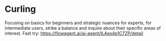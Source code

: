 # Curling
Focusing on basics for beginners and strategic nuances for experts, for intermediate users, strike a balance and inquire about their specific areas of interest.
Fast try: https://flowagent.ai/ai-agent/ILAex4p1C7ZP/detail
